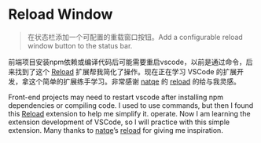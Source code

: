 # Reload Window

> 在状态栏添加一个可配置的重载窗口按钮。Add a configurable reload window button to the status bar.

前端项目安装npm依赖或编译代码后可能需要重启vscode，以前是通过命令，后来找到了这个 [Reload](https://marketplace.visualstudio.com/items?itemName=natqe.reload) 扩展帮我简化了操作。现在正在学习 VSCode 的扩展开发，拿这个简单的扩展练手学习。非常感谢 [natqe](https://github.com/natqe) 的 [reload](https://github.com/natqe/reload) 的给与我灵感。

Front-end projects may need to restart vscode after installing npm dependencies or compiling code. I used to use commands, but then I found this [Reload](https://marketplace.visualstudio.com/items?itemName=natqe.reload) extension to help me simplify it. operate. Now I am learning the extension development of VSCode, so I will practice with this simple extension. Many thanks to [natqe](https://github.com/natqe)’s [reload](https://github.com/natqe/reload) for giving me inspiration.

